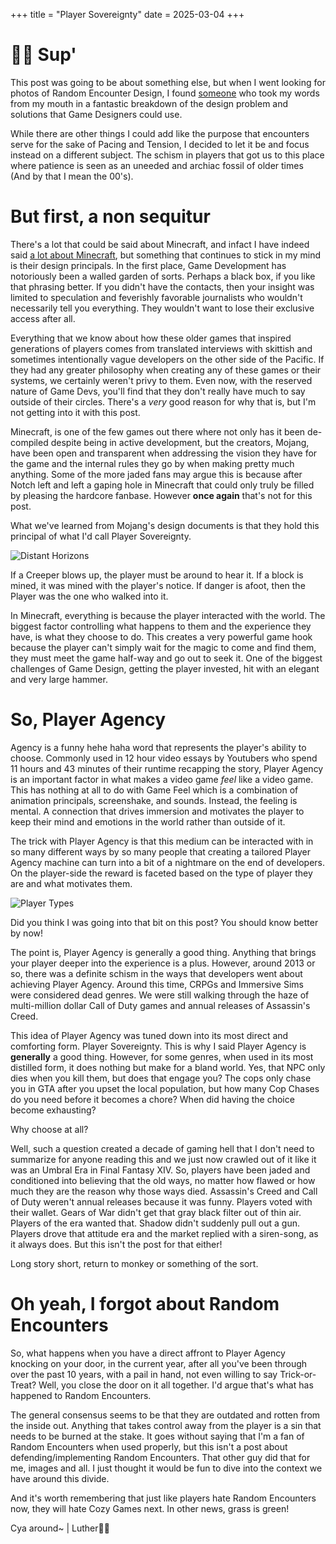 +++
title = "Player Sovereignty"
date = 2025-03-04
+++
# 👋🏿 Sup'
This post was going to be about something else, but when I went looking for photos of Random Encounter Design, I found [someone](https://significant-bits.com/revisiting-random-encounters) who took my words from my mouth in a fantastic breakdown of the design problem and solutions that Game Designers could use.

While there are other things I could add like the purpose that encounters serve for the sake of Pacing and Tension, I decided to let it be and focus instead on a different subject. The schism in players that got us to this place where patience is seen as an uneeded and archiac fossil of older times (And by that I mean the 00's).

# But first, a non sequitur

There's a lot that could be said about Minecraft, and infact I have indeed said [a lot about Minecraft](https://youtu.be/VjYM7RcN__I), but something that continues to stick in my mind is their design principals. In the first place, Game Development has notoriously been a walled garden of sorts. Perhaps a black box, if you like that phrasing better. If you didn't have the contacts, then your insight was limited to speculation and feverishly favorable journalists who wouldn't necessarily tell you everything. They wouldn't want to lose their exclusive access after all.

Everything that we know about how these older games that inspired generations of players comes from translated interviews with skittish and sometimes intentionally vague developers on the other side of the Pacific. If they had any greater philosophy when creating any of these games or their systems, we certainly weren't privy to them. Even now, with the reserved nature of Game Devs, you'll find that they don't really have much to say outside of their circles. There's a *very* good reason for why that is, but I'm not getting into it with this post.

Minecraft, is one of the few games out there where not only has it been de-compiled despite being in active development, but the creators, Mojang, have been open and transparent when addressing the vision they have for the game and the internal rules they go by when making pretty much anything. Some of the more jaded fans may argue this is because after Notch left and left a gaping hole in Minecraft that could only truly be filled by pleasing the hardcore fanbase. However **once again** that's not for this post.

What we've learned from Mojang's design documents is that they hold this principal of what I'd call Player Sovereignty.

![Distant Horizons](/blogImages/distantHorizons.jpg "The Distant Horizons Mod")

If a Creeper blows up, the player must be around to hear it. If a block is mined, it was mined with the player's notice. If danger is afoot, then the Player was the one who walked into it.

In Minecraft, everything is because the player interacted with the world. The biggest factor controlling what happens to them and the experience they have, is what they choose to do. This creates a very powerful game hook because the player can't simply wait for the magic to come and find them, they must meet the game half-way and go out to seek it. One of the biggest challenges of Game Design, getting the player invested, hit with an elegant and very large hammer.

# So, Player Agency

Agency is a funny hehe haha word that represents the player's ability to choose. Commonly used in 12 hour video essays by Youtubers who spend 11 hours and 43 minutes of their runtime recapping the story, Player Agency is an important factor in what makes a video game *feel* like a video game. This has nothing at all to do with Game Feel which is a combination of animation principals, screenshake, and sounds. Instead, the feeling is mental. A connection that drives immersion and motivates the player to keep their mind and emotions in the world rather than outside of it.

The trick with Player Agency is that this medium can be interacted with in so many different ways by so many people that creating a tailored Player Agency machine can turn into a bit of a nightmare on the end of developers. On the player-side the reward is faceted based on the type of player they are and what motivates them.

![Player Types](/blogImages/playerTypes.jpg "Quantic's Player Types")

Did you think I was going into that bit on this post? You should know better by now!

The point is, Player Agency is generally a good thing. Anything that brings your player deeper into the experience is a plus. However, around 2013 or so, there was a definite schism in the ways that developers went about achieving Player Agency. Around this time, CRPGs and Immersive Sims were considered dead genres. We were still walking through the haze of multi-million dollar Call of Duty games and annual releases of Assassin's Creed.

This idea of Player Agency was tuned down into its most direct and comforting form. Player Sovereignty. This is why I said Player Agency is **generally** a good thing. However, for some genres, when used in its most distilled form, it does nothing but make for a bland world. Yes, that NPC only dies when you kill them, but does that engage you? The cops only chase you in GTA after you upset the local population, but how many Cop Chases do you need before it becomes a chore? When did having the choice become exhausting?

Why choose at all?

 Well, such a question created a decade of gaming hell that I don't need to summarize for anyone reading this and we just now crawled out of it like it was an Umbral Era in Final Fantasy XIV. So, players have been jaded and conditioned into believing that the old ways, no matter how flawed or how much they are the reason why those ways died. Assassin's Creed and Call of Duty weren't annual releases because it was funny. Players voted with their wallet. Gears of War didn't get that gray black filter out of thin air. Players of the era wanted that. Shadow didn't suddenly pull out a gun. Players drove that attitude era and the market replied with a siren-song, as it always does. But this isn't the post for that either!
 
  Long story short, return to monkey or something of the sort.

# Oh yeah, I forgot about Random Encounters

So, what happens when you have a direct affront to Player Agency knocking on your door, in the current year, after all you've been through over the past 10 years, with a pail in hand, not even willing to say Trick-or-Treat? Well, you close the door on it all together. I'd argue that's what has happened to Random Encounters.

The general consensus seems to be that they are outdated and rotten from the inside out. Anything that takes control away from the player is a sin that needs to be burned at the stake. It goes without saying that I'm a fan of Random Encounters when used properly, but this isn't a post about defending/implementing Random Encounters. That other guy did that for me, images and all. I just thought it would be fun to dive into the context we have around this divide.

And it's worth remembering that just like players hate Random Encounters now, they will hate Cozy Games next. In other news, grass is green!

Cya around~ | Luther✌🏿